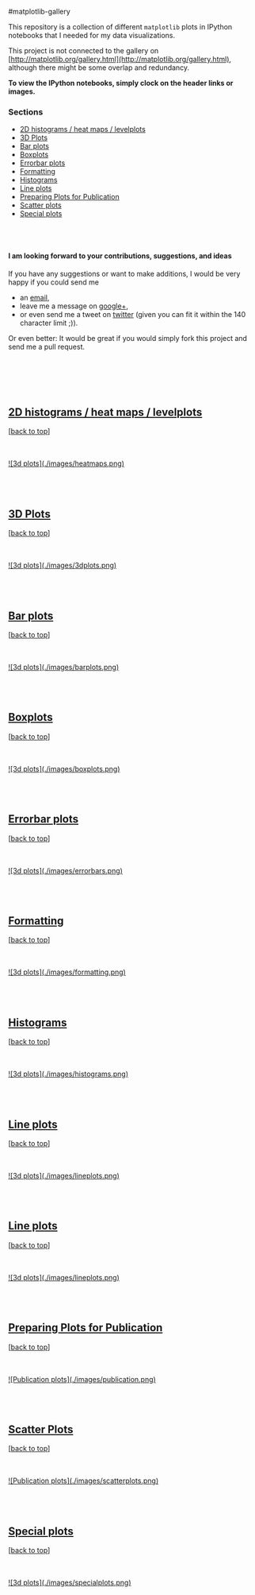 #matplotlib-gallery

This repository is a collection of different `matplotlib` plots in IPython notebooks that I needed for my data visualizations. 

This project is not connected to the gallery on [http://matplotlib.org/gallery.html](http://matplotlib.org/gallery.html), although there might be some overlap and redundancy. 

**To view the IPython notebooks, simply clock on the header links or images.**

### Sections

- [2D histograms / heat maps / levelplots](#2d-histograms--heat-maps--levelplots)
- [3D Plots](#3d-plots)
- [Bar plots](#bar-plots)
- [Boxplots](#boxplots)
- [Errorbar plots](#errorbar-plots)
- [Formatting](#formatting)
- [Histograms](#histograms)
- [Line plots](#line-plots)
- [Preparing Plots for Publication](#preparing-plots-for-publication)
- [Scatter plots](#scatter-plots)
- [Special plots](#special-plots)

<br>
<br>

#### I am looking forward to your contributions, suggestions, and ideas

If you have any suggestions or want to make additions, I would be very happy if you could send me  

- an [email](mailto:se.raschka@gmail.com),  
- leave me a message on [google+](https://plus.google.com/118404394130788869227/),   
- or even send me a tweet on [twitter](https://twitter.com/rasbt) (given you can fit it within the 140 character limit ;)).  

Or even better: It would be great if you would simply fork this project and send me a pull request.

<br>
<br>
<br>
<br>


## [2D histograms / heat maps / levelplots](http://nbviewer.ipython.org/github/rasbt/matplotlib-gallery/blob/master/ipynb/heatmaps.ipynb)

[[back to top](https://github.com/rasbt/matplotlib-gallery#matplotlib-gallery)]

<br>
<br>

<a href='http://nbviewer.ipython.org/github/rasbt/matplotlib-gallery/blob/master/ipynb/heatmaps.ipynb'>
![3d plots](./images/heatmaps.png)
</a>

<br>
<br>
<br>
<br>


## [3D Plots](http://nbviewer.ipython.org/github/rasbt/matplotlib-gallery/blob/master/ipynb/3dplots.ipynb)

[[back to top](https://github.com/rasbt/matplotlib-gallery#matplotlib-gallery)]

<br>
<br>

<a href='http://nbviewer.ipython.org/github/rasbt/matplotlib-gallery/blob/master/ipynb/3dplots.ipynb'>
![3d plots](./images/3dplots.png)
</a>

<br>
<br>
<br>
<br>


## [Bar plots](http://nbviewer.ipython.org/github/rasbt/matplotlib-gallery/blob/master/ipynb/barplots.ipynb)

[[back to top](https://github.com/rasbt/matplotlib-gallery#matplotlib-gallery)]

<br>
<br>

<a href='http://nbviewer.ipython.org/github/rasbt/matplotlib-gallery/blob/master/ipynb/barplots.ipynb'>
![3d plots](./images/barplots.png)
</a>

<br>
<br>
<br>
<br>

## [Boxplots](http://nbviewer.ipython.org/github/rasbt/matplotlib-gallery/blob/master/ipynb/boxplots.ipynb)

[[back to top](https://github.com/rasbt/matplotlib-gallery#matplotlib-gallery)]

<br>
<br>

<a href='http://nbviewer.ipython.org/github/rasbt/matplotlib-gallery/blob/master/ipynb/boxplots.ipynb'>
![3d plots](./images/boxplots.png)
</a>

<br>
<br>
<br>
<br>

## [Errorbar plots](http://nbviewer.ipython.org/github/rasbt/matplotlib-gallery/blob/master/ipynb/errorbars.ipynb)

[[back to top](https://github.com/rasbt/matplotlib-gallery#matplotlib-gallery)]

<br>
<br>

<a href='http://nbviewer.ipython.org/github/rasbt/matplotlib-gallery/blob/master/ipynb/errorbars.ipynb'>
![3d plots](./images/errorbars.png)
</a>

<br>
<br>
<br>
<br>


## [Formatting](http://nbviewer.ipython.org/github/rasbt/matplotlib-gallery/blob/master/ipynb/formatting.ipynb)

[[back to top](https://github.com/rasbt/matplotlib-gallery#matplotlib-gallery)]

<br>
<br>

<a href='http://nbviewer.ipython.org/github/rasbt/matplotlib-gallery/blob/master/ipynb/formatting.ipynb'>
![3d plots](./images/formatting.png)
</a>

<br>
<br>
<br>
<br>


## [Histograms](http://nbviewer.ipython.org/github/rasbt/matplotlib-gallery/blob/master/ipynb/histograms.ipynb)

[[back to top](https://github.com/rasbt/matplotlib-gallery#matplotlib-gallery)]

<br>
<br>

<a href='http://nbviewer.ipython.org/github/rasbt/matplotlib-gallery/blob/master/ipynb/histograms.ipynb'>
![3d plots](./images/histograms.png)
</a>

<br>
<br>
<br>
<br>


## [Line plots](http://nbviewer.ipython.org/github/rasbt/matplotlib-gallery/blob/master/ipynb/lineplots.ipynb)

[[back to top](https://github.com/rasbt/matplotlib-gallery#matplotlib-gallery)]

<br>
<br>

<a href='http://nbviewer.ipython.org/github/rasbt/matplotlib-gallery/blob/master/ipynb/lineplots.ipynb'>
![3d plots](./images/lineplots.png)
</a>

<br>
<br>
<br>
<br>


## [Line plots](http://nbviewer.ipython.org/github/rasbt/matplotlib-gallery/blob/master/ipynb/lineplots.ipynb)

[[back to top](https://github.com/rasbt/matplotlib-gallery#matplotlib-gallery)]

<br>
<br>

<a href='http://nbviewer.ipython.org/github/rasbt/matplotlib-gallery/blob/master/ipynb/lineplots.ipynb'>
![3d plots](./images/lineplots.png)
</a>

<br>
<br>
<br>
<br>



## [Preparing Plots for Publication](http://nbviewer.ipython.org/github/rasbt/matplotlib-gallery/blob/master/ipynb/publication.ipynb)

[[back to top](https://github.com/rasbt/matplotlib-gallery#matplotlib-gallery)]

<br>
<br>

<a href='http://nbviewer.ipython.org/github/rasbt/matplotlib-gallery/blob/master/ipynb/publication.ipynb'>
![Publication plots](./images/publication.png)
</a>

<br>
<br>
<br>
<br>

## [Scatter Plots ](http://nbviewer.ipython.org/github/rasbt/matplotlib-gallery/blob/master/ipynb/scatterplots.ipynb)

[[back to top](https://github.com/rasbt/matplotlib-gallery#matplotlib-gallery)]

<br>
<br>

<a href='http://nbviewer.ipython.org/github/rasbt/matplotlib-gallery/blob/master/ipynb/scatterplots.ipynb'>
![Publication plots](./images/scatterplots.png)
</a>

<br>
<br>
<br>
<br>

## [Special plots](http://nbviewer.ipython.org/github/rasbt/matplotlib-gallery/blob/master/ipynb/specialplots.ipynb)

[[back to top](https://github.com/rasbt/matplotlib-gallery#matplotlib-gallery)]

<br>
<br>

<a href='http://nbviewer.ipython.org/github/rasbt/matplotlib-gallery/blob/master/ipynb/specialplots.ipynb'>
![3d plots](./images/specialplots.png)
</a>

<br>
<br>
<br>
<br>
